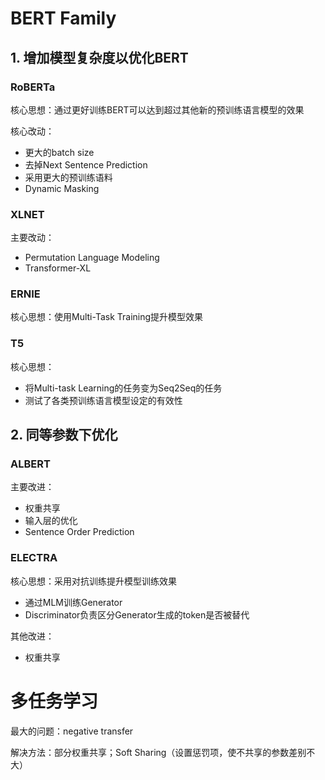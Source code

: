# BERT Family

## 1. 增加模型复杂度以优化BERT

### RoBERTa

核心思想：通过更好训练BERT可以达到超过其他新的预训练语言模型的效果

核心改动：

- 更大的batch size
- 去掉Next Sentence Prediction
- 采用更大的预训练语料
- Dynamic Masking

### XLNET

主要改动：

- Permutation Language Modeling
- Transformer-XL

### ERNIE

核心思想：使用Multi-Task Training提升模型效果

### T5

核心思想：

- 将Multi-task Learning的任务变为Seq2Seq的任务
- 测试了各类预训练语言模型设定的有效性

## 2. 同等参数下优化

### ALBERT

主要改进：

- 权重共享
- 输入层的优化
- Sentence Order Prediction

### ELECTRA

核心思想：采用对抗训练提升模型训练效果

- 通过MLM训练Generator
- Discriminator负责区分Generator生成的token是否被替代

其他改进：

- 权重共享



# 多任务学习

最大的问题：negative transfer

解决方法：部分权重共享；Soft Sharing（设置惩罚项，使不共享的参数差别不大）



